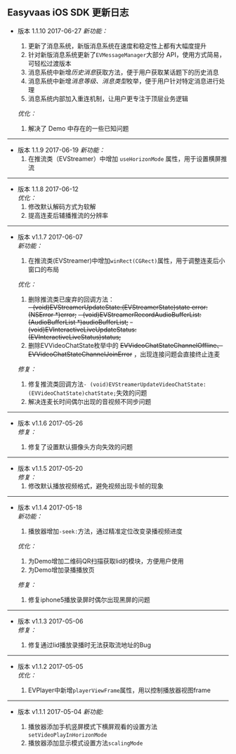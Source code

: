 ## Easyvaas iOS SDK 更新日志

* 版本 1.1.10  2017-06-27 
    *新功能：*
    1. 更新了消息系统，新版消息系统在速度和稳定性上都有大幅度提升
    2. 针对新版消息系统更新了`EVMessageManager`大部分 API，使用方式简易，可轻松过渡版本
    3. 消息系统中新增*历史消息*获取方法，便于用户获取某话题下的历史消息
    4. 消息系统中新增*消息等级、消息类型*枚举，便于用户针对特定消息进行处理
    5. 消息系统内部加入重连机制，让用户更专注于顶层业务逻辑

    *优化：*
    1. 解决了 Demo 中存在的一些已知问题

---

* 版本 1.1.9  2017-06-19
    *新功能：*
    1. 在推流类（EVStreamer）中增加 `useHorizonMode` 属性，用于设置横屏推流

---

* 版本 1.1.8  2017-06-12  
    *优化：*  
    1. 修改默认解码方式为软解  
    2. 提高连麦后辅播推流的分辨率  

---

* 版本 v1.1.7  2017-06-07   
    *新功能：*  
    
    1. 在推流类(EVStreamer)中增加`winRect(CGRect)`属性，用于调整连麦后小窗口的布局
    
    *优化：*  
    
    1. 删除推流类已废弃的回调方法：  
    ~~- (void)EVStreamerUpdateState:(EVStreamerState)state error:(NSError *)error;~~
    ~~- (void)EVStreamerRecordAudioBufferList:(AudioBufferList *)audioBufferList;~~
    ~~- (void)EVInteractiveLiveUpdateStatus:(EVInteractiveLiveStatus)status;~~
    2. 删除EVVideoChatState枚举中的 ~~EVVideoChatStateChannelOffline、EVVideoChatStateChannelJoinError~~ ，出现连接问题会直接终止连麦  
    
    *修复：*  
    
    1. 修复推流类回调方法`- (void)EVStreamerUpdateVideoChatState:(EVVideoChatState)chatState;`失效的问题  
    2. 解决连麦长时间偶尔出现的音视频不同步问题 

---

* 版本 v1.1.6  2017-05-26  
    *修复：*  
    
    1. 修复了设置默认摄像头方向失效的问题 

---

* 版本 v1.1.5  2017-05-20   
    *修复：*  
    1. 修改默认播放视频格式，避免视频出现卡帧的现象

---

* 版本 v1.1.4  2017-05-18  
    *新功能：*  
    
    1. 播放器增加`-seek:`方法，通过精准定位改变录播视频进度  

    *优化：*  
    
    1. 为Demo增加二维码QR扫描获取lid的模块，方便用户使用  
    2. 为Demo增加录播播放页  

    *修复：*  
    
    1. 修复iphone5播放录屏时偶尔出现黑屏的问题

---

* 版本 v1.1.3  2017-05-06  
    *修复：*
    
    1. 修复通过lid播放录播时无法获取流地址的Bug

---

* 版本 v1.1.2  2017-05-05  
    *优化：*  
    
    1. EVPlayer中新增`playerViewFrame`属性，用以控制播放器视图frame

---

* 版本 v1.1.1  2017-05-04
    *新功能:*  
    
    1. 播放器添加手机竖屏模式下横屏观看的设置方法`setVideoPlayInHorizonMode`  
    2. 播放器添加显示模式设置方法`scalingMode`  


